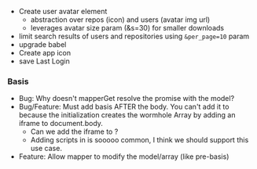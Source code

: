 - Create user avatar element
  - abstraction over repos (icon) and users (avatar img url)
  - leverages avatar size param (&s=30) for smaller downloads
- limit search results of users and repositories using `&per_page=10` param
- upgrade babel
- Create app icon
- save Last Login

### Basis

- Bug: Why doesn't mapperGet resolve the promise with the model?
- Bug/Feature: Must add basis AFTER the body.  You can't add it to <head> because
  the initialization creates the wormhole Array by adding an iframe to document.body.
  - Can we add the iframe to <head>?
  - Adding scripts in <head> is sooooo common, I think we should support this use
    case.
- Feature: Allow mapper to modify the model/array (like pre-basis)
